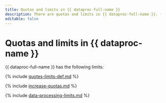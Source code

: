 ```yaml
---
title: Quotas and limits in {{ dataproc-full-name }}
description: There are quotas and limits in {{ dataproc-full-name }}. {{ dataproc-name }} cluster VMs utilize your {{ compute-full-name }} cloud quotas. For more information about the service restrictions, read this article.
editable: false
---
```


# Quotas and limits in {{ dataproc-name }}

{{ dataproc-full-name }} has the following limits:

{% include [quotes-limits-def.md](../../_includes/quotes-limits-def.md) %}

{% include [increase-quotas.md](../../_includes/increase-quotas.md) %}

{% include [data-processing-limits.md](../../_includes/data-processing/data-processing-limits.md) %}
